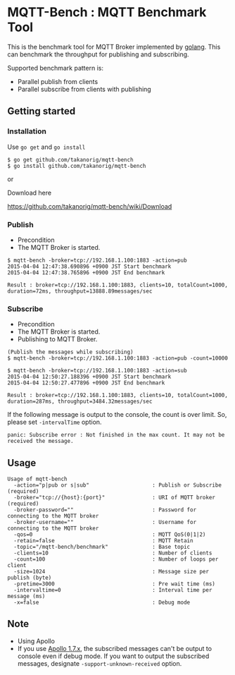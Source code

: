 # MQTT-Bench : MQTT Benchmark Tool
This is the benchmark tool for MQTT Broker implemented by [golang](https://golang.org/).
This can benchmark the throughput for publishing and subscribing.

Supported benchmark pattern is:
* Parallel publish from clients
* Parallel subscribe from clients with publishing

## Getting started
### Installation

Use ```go get``` and ```go install```

```
$ go get github.com/takanorig/mqtt-bench
$ go install github.com/takanorig/mqtt-bench
```

or 

Download here

https://github.com/takanorig/mqtt-bench/wiki/Download

### Publish
* Precondition
 * The MQTT Broker is started.
```
$ mqtt-bench -broker=tcp://192.168.1.100:1883 -action=pub
2015-04-04 12:47:38.690896 +0900 JST Start benchmark
2015-04-04 12:47:38.765896 +0900 JST End benchmark

Result : broker=tcp://192.168.1.100:1883, clients=10, totalCount=1000, duration=72ms, throughput=13888.89messages/sec
```

### Subscribe
* Precondition
 * The MQTT Broker is started.
 * Publishing to MQTT Broker.
```
(Publish the messages while subscribing)
$ mqtt-bench -broker=tcp://192.168.1.100:1883 -action=pub -count=10000

$ mqtt-bench -broker=tcp://192.168.1.100:1883 -action=sub
2015-04-04 12:50:27.188396 +0900 JST Start benchmark
2015-04-04 12:50:27.477896 +0900 JST End benchmark

Result : broker=tcp://192.168.1.100:1883, clients=10, totalCount=1000, duration=287ms, throughput=3484.32messages/sec
```

If the following message is output to the console, the count is over limit.
So, please set ```-intervalTime``` option. 
```
panic: Subscribe error : Not finished in the max count. It may not be received the message.
```
## Usage
```
Usage of mqtt-bench
  -action="p|pub or s|sub"                    : Publish or Subscribe (required)
  -broker="tcp://{host}:{port}"               : URI of MQTT broker (required)
  -broker-password=""                         : Password for connecting to the MQTT broker
  -broker-username=""                         : Username for connecting to the MQTT broker
  -qos=0                                      : MQTT QoS(0|1|2)
  -retain=false                               : MQTT Retain
  -topic="/mqtt-bench/benchmark"              : Base topic
  -clients=10                                 : Number of clients
  -count=100                                  : Number of loops per client
  -size=1024                                  : Message size per publish (byte)
  -pretime=3000                               : Pre wait time (ms)
  -intervaltime=0                             : Interval time per message (ms)
  -x=false                                    : Debug mode
```

## Note
* Using Apollo
 * If you use [Apollo 1.7.x](http://activemq.apache.org/apollo/), the subscribed messages can't be output to console even if debug mode. If you want to output the subscribed messages, designate ```-support-unknown-received``` option.
